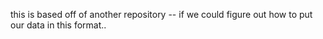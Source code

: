 this is based off of another repository -- if we could figure out how to put our data in this format..

